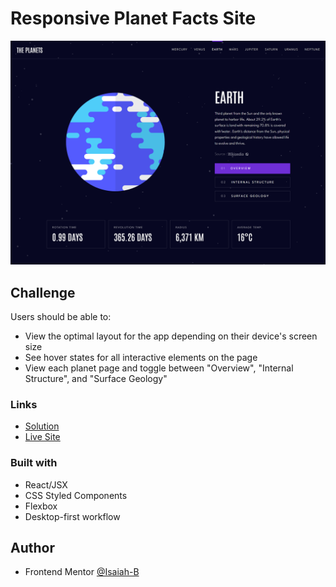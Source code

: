 # Responsive Planet Facts Site

![](public/screenshot.png)


## Challenge

Users should be able to:

- View the optimal layout for the app depending on their device's screen size
- See hover states for all interactive elements on the page
- View each planet page and toggle between "Overview", "Internal Structure", and "Surface Geology"

### Links

- [Solution]()
- [Live Site](https://planet-facts-fm.netlify.app/)

### Built with

- React/JSX
- CSS Styled Components
- Flexbox
- Desktop-first workflow

## Author

- Frontend Mentor [@Isaiah-B](https://www.frontendmentor.io/profile/Isaiah-B)
